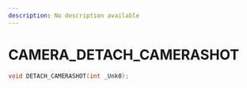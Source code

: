 ```yaml
---
description: No description available 
---
```


# CAMERA\_DETACH_CAMERASHOT

```cpp
void DETACH_CAMERASHOT(int _Unk0);
```
